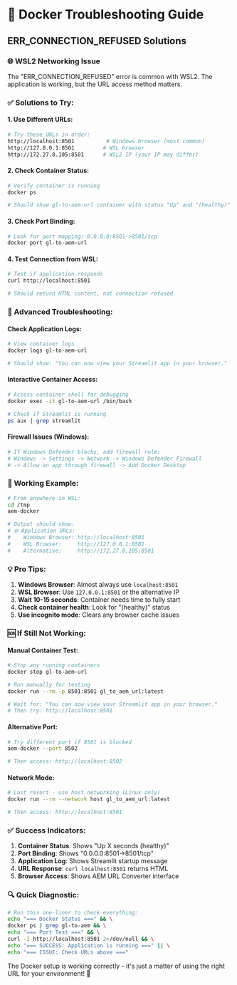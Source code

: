 # 🐳 Docker Troubleshooting Guide

## ERR_CONNECTION_REFUSED Solutions

### **🌐 WSL2 Networking Issue**

The "ERR_CONNECTION_REFUSED" error is common with WSL2. The application is working, but the URL access method matters.

### **✅ Solutions to Try:**

#### **1. Use Different URLs:**
```bash
# Try these URLs in order:
http://localhost:8501          # Windows browser (most common)
http://127.0.0.1:8501         # WSL browser
http://172.27.8.105:8501      # WSL2 IP (your IP may differ)
```

#### **2. Check Container Status:**
```bash
# Verify container is running
docker ps

# Should show gl-to-aem-url container with status "Up" and "(healthy)"
```

#### **3. Check Port Binding:**
```bash
# Look for port mapping: 0.0.0.0:8501->8501/tcp
docker port gl-to-aem-url
```

#### **4. Test Connection from WSL:**
```bash
# Test if application responds
curl http://localhost:8501

# Should return HTML content, not connection refused
```

### **🔧 Advanced Troubleshooting:**

#### **Check Application Logs:**
```bash
# View container logs
docker logs gl-to-aem-url

# Should show: "You can now view your Streamlit app in your browser."
```

#### **Interactive Container Access:**
```bash
# Access container shell for debugging
docker exec -it gl-to-aem-url /bin/bash

# Check if Streamlit is running
ps aux | grep streamlit
```

#### **Firewall Issues (Windows):**
```bash
# If Windows Defender blocks, add firewall rule:
# Windows -> Settings -> Network -> Windows Defender Firewall
# -> Allow an app through firewall -> Add Docker Desktop
```

### **🚀 Working Example:**

```bash
# From anywhere in WSL:
cd /tmp
aem-docker

# Output should show:
# 🌐 Application URLs:
#    Windows Browser: http://localhost:8501
#    WSL Browser:     http://127.0.0.1:8501
#    Alternative:     http://172.27.8.105:8501
```

### **💡 Pro Tips:**

1. **Windows Browser**: Almost always use `localhost:8501`
2. **WSL Browser**: Use `127.0.0.1:8501` or the alternative IP
3. **Wait 10-15 seconds**: Container needs time to fully start
4. **Check container health**: Look for "(healthy)" status
5. **Use incognito mode**: Clears any browser cache issues

### **🆘 If Still Not Working:**

#### **Manual Container Test:**
```bash
# Stop any running containers
docker stop gl-to-aem-url

# Run manually for testing
docker run --rm -p 8501:8501 gl_to_aem_url:latest

# Wait for: "You can now view your Streamlit app in your browser."
# Then try: http://localhost:8501
```

#### **Alternative Port:**
```bash
# Try different port if 8501 is blocked
aem-docker --port 8502

# Then access: http://localhost:8502
```

#### **Network Mode:**
```bash
# Last resort - use host networking (Linux only)
docker run --rm --network host gl_to_aem_url:latest

# Then access: http://localhost:8501
```

### **✅ Success Indicators:**

1. **Container Status**: Shows "Up X seconds (healthy)"
2. **Port Binding**: Shows "0.0.0.0:8501->8501/tcp"
3. **Application Log**: Shows Streamlit startup message
4. **URL Response**: `curl localhost:8501` returns HTML
5. **Browser Access**: Shows AEM URL Converter interface

### **🔍 Quick Diagnostic:**

```bash
# Run this one-liner to check everything:
echo "=== Docker Status ===" && \
docker ps | grep gl-to-aem && \
echo "=== Port Test ===" && \
curl -I http://localhost:8501 2>/dev/null && \
echo "=== SUCCESS: Application is running ===" || \
echo "=== ISSUE: Check URLs above ==="
```

The Docker setup is working correctly - it's just a matter of using the right URL for your environment! 🎉